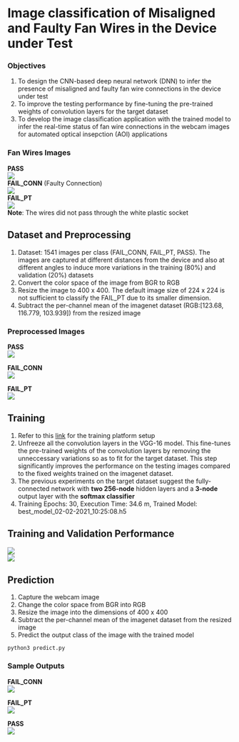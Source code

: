 # Image classification of Misaligned and Faulty Fan Wires in the Device under Test
### Objectives
1. To design the CNN-based deep neural network (DNN) to infer the presence of misaligned and faulty fan wire connections in the device under test
2. To improve the testing performance by fine-tuning the pre-trained weights of convolution layers for the target dataset
3. To develop the image classification application with the trained model to infer the real-time status of fan wire connections in the webcam images for automated optical insepction (AOI) applications

### Fan Wires Images   
**PASS**   
![](https://i.imgur.com/nrsWnCX.png)   
**FAIL_CONN** (Faulty Connection)   
![](https://i.imgur.com/2iKqc6k.png)   
**FAIL_PT**   
![](https://i.imgur.com/UNsUwdp.png)   
**Note**: The wires did not pass through the white plastic socket      

## Dataset and Preprocessing   
1. Dataset: 1541 images per class (FAIL_CONN, FAIL_PT, PASS). The images are captured at different distances from the device and also at different angles to induce more variations in the training (80%) and validation (20%) datasets  
2. Convert the color space of the image from BGR to RGB
3. Resize the image to 400 x 400. The default image size of 224 x 224 is not sufficient to classify the FAIL_PT due to its smaller dimension.
4. Subtract the per-channel mean of the imagenet dataset (RGB:[123.68, 116.779, 103.939]) from the resized image   

### Preprocessed Images   
**PASS**   
![](https://i.imgur.com/16O7MhV.png)   

**FAIL_CONN**   
![](https://i.imgur.com/VHyAe0h.png)   

**FAIL_PT**   
![](https://i.imgur.com/Acx7qI7.png)


## Training
1. Refer to this [link](https://github.com/ramesh-dev-code/misaligned-heat-sink/blob/main/README.md#training-platform-setup) for the training platform setup   
2. Unfreeze all the convolution layers in the VGG-16 model. This fine-tunes the pre-trained weights of the convolution layers by removing the unneccessary variations so as to fit for the target dataset. This step significantly improves the performance on the testing images compared to the fixed weights trained on the imagenet dataset.   
3. The previous experiments on the target dataset suggest the fully-connected network with **two 256-node** hidden layers and a **3-node** output layer with the **softmax classifier**   
4. Training Epochs: 30, Execution Time: 34.6 m, Trained Model: best_model_02-02-2021_10:25:08.h5   

## Training and Validation Performance   
![](https://i.imgur.com/xDi5J7M.png)   
![](https://i.imgur.com/O1vR9YR.png)   

## Prediction    
1. Capture the webcam image   
2. Change the color space from BGR into RGB   
3. Resize the image into the dimensions of 400 x 400   
4. Subtract the per-channel mean of the imagenet dataset from the resized image   
5. Predict the output class of the image with the trained model   

```
python3 predict.py
```
### Sample Outputs   
**FAIL_CONN**   
![](https://i.imgur.com/bomQ8Fo.png)   

**FAIL_PT**   
![](https://i.imgur.com/FCVtecP.png)   

**PASS**   
![](https://i.imgur.com/Pjns41L.png)   


